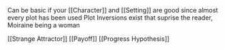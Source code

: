 Can be basic if your [[Character]] and [[Setting]] are good since almost every plot has been used
Plot Inversions exist that suprise the reader, Moiraine being a woman

[[Strange Attractor]]
[[Payoff]]
[[Progress Hypothesis]]